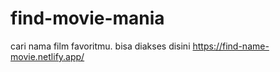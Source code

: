 # find-movie-mania
cari nama film favoritmu. bisa diakses disini https://find-name-movie.netlify.app/
